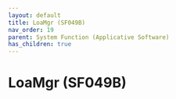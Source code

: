 ```yaml
---
layout: default
title: LoaMgr (SF049B)
nav_order: 19
parent: System Function (Applicative Software)
has_children: true
---
```

# LoaMgr (SF049B)
